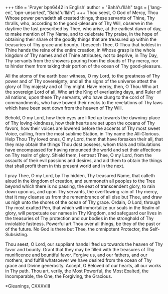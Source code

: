 +++
title = 'Prayer bpn6442 in English'
author = "Bahá'u'lláh"
tags = ['lang-en', 'bpn-unsorted', "Bahá'u'lláh"]
+++
Thou seest, O God of Mercy, Thou Whose power pervadeth all created things, these servants of Thine, Thy thralls, who, according to the good-pleasure of Thy Will, observe in the daytime the fast prescribed by Thee, who arise, at the earliest dawn of day, to make mention of Thy Name, and to celebrate Thy praise, in the hope of obtaining their share of the goodly things that are treasured up within the treasuries of Thy grace and bounty. I beseech Thee, O Thou that holdest in Thine hands the reins of the entire creation, in Whose grasp is the whole kingdom of Thy names and of Thine attributes, not to deprive, in Thy Day, Thy servants from the showers pouring from the clouds of Thy mercy, nor to hinder them from taking their portion of the ocean of Thy good-pleasure.

All the atoms of the earth bear witness, O my Lord, to the greatness of Thy power and of Thy sovereignty; and all the signs of the universe attest the glory of Thy majesty and of Thy might. Have mercy, then, O Thou Who art the sovereign Lord of all, Who art the King of everlasting days, and Ruler of all nations, upon these Thy servants, who have clung to the cord of Thy commandments, who have bowed their necks to the revelations of Thy laws which have been sent down from the heaven of Thy Will.

Behold, O my Lord, how their eyes are lifted up towards the dawning-place of Thy loving-kindness, how their hearts are set upon the oceans of Thy favors, how their voices are lowered before the accents of Thy most sweet Voice, calling, from the most sublime Station, in Thy name the All-Glorious. Help Thou Thy loved ones, O my Lord, them that have forsaken their all, that they may obtain the things Thou dost possess, whom trials and tribulations have encompassed for having renounced the world and set their affections on Thy realm of glory. Shield them, I entreat Thee, O my Lord, from the assaults of their evil passions and desires, and aid them to obtain the things that shall profit them in this present world and in the next.

I pray Thee, O my Lord, by Thy hidden, Thy treasured Name, that calleth aloud in the kingdom of creation, and summoneth all peoples to the Tree beyond which there is no passing, the seat of transcendent glory, to rain down upon us, and upon Thy servants, the overflowing rain of Thy mercy, that it may cleanse us from the remembrance of all else but Thee, and draw us nigh unto the shores of the ocean of Thy grace. Ordain, O Lord, through Thy most exalted Pen, that which will immortalize our souls in the Realm of glory, will perpetuate our names in Thy Kingdom, and safeguard our lives in the treasuries of Thy protection and our bodies in the stronghold of Thy inviolable fastness. Powerful art Thou over all things, be they of the past or of the future. No God is there but Thee, the omnipotent Protector, the Self-Subsisting.

Thou seest, O Lord, our suppliant hands lifted up towards the heaven of Thy favor and bounty. Grant that they may be filled with the treasures of Thy munificence and bountiful favor. Forgive us, and our fathers, and our mothers, and fulfill whatsoever we have desired from the ocean of Thy grace and Divine generosity. Accept, O Beloved of our hearts, all our works in Thy path. Thou art, verily, the Most Powerful, the Most Exalted, the Incomparable, the One, the Forgiving, the Gracious.

*Gleanings, CXXXVIII
